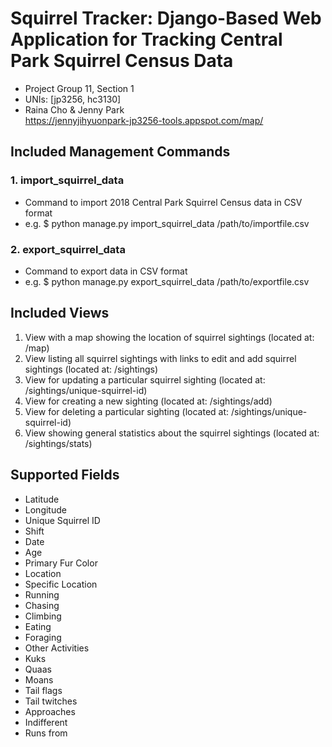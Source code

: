 __<h1>Squirrel Tracker: Django-Based  Web Application for Tracking Central Park Squirrel Census Data</h1>__

<ul>
<li>Project Group 11, Section 1</li>
<li>UNIs: [jp3256, hc3130]</li>
<li>Raina Cho & Jenny Park</li>
<a href="https://jennyjihyuonpark-jp3256-tools.appspot.com/">https://jennyjihyuonpark-jp3256-tools.appspot.com/map/</a>
</ul>

<h2>Included Management Commands</h2>
<h3>1. import_squirrel_data </h3><ul>
<li>Command to import 2018 Central Park Squirrel Census data in CSV format</li>
<li>e.g. $ python manage.py import_squirrel_data /path/to/importfile.csv</li>
</ul>

<h3>2. export_squirrel_data</h3>
<ul>
<li>Command to export data in CSV format</li>
<li>e.g. $ python manage.py export_squirrel_data /path/to/exportfile.csv</li>
</ul>

<h2>Included Views</h2>
<ol>
<li>View with a map showing the location of squirrel sightings (located at: /map)</li>
<li>View listing all squirrel sightings with links to edit and add squirrel sightings (located at: /sightings)</li>
<li>View for updating a particular squirrel sighting (located at: /sightings/unique-squirrel-id)</li>
<li>View for creating a new sighting (located at: /sightings/add)</li>
<li>View for deleting a particular sighting (located at: /sightings/unique-squirrel-id)</li>
<li>View showing general statistics about the squirrel sightings (located at: /sightings/stats)</li>
</ol>

<h2>Supported Fields</h2>
<ul>
<li>Latitude</li>
<li>Longitude</li>
<li>Unique Squirrel ID</li>
<li>Shift</li>
<li>Date</li>
<li>Age</li>
<li>Primary Fur Color</li>
<li>Location</li>
<li>Specific Location</li>
<li>Running</li>
<li>Chasing</li>
<li>Climbing</li>
<li>Eating</li>
<li>Foraging</li>
<li>Other Activities</li>
<li>Kuks</li>
<li>Quaas</li>
<li>Moans</li>
<li>Tail flags</li>
<li>Tail twitches</li>
<li>Approaches</li>
<li>Indifferent</li>
<li>Runs from</li>
</ul>

